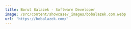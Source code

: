 ```yaml
---
title: Borut Balazek - Software Developer
image: /src/content/showcase/_images/bobalazek.com.webp
url: 'https://bobalazek.com/'
---
```

